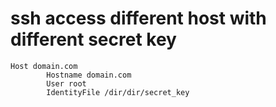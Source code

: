 # ssh access different host with different secret key

    Host domain.com
            Hostname domain.com
            User root
            IdentityFile /dir/dir/secret_key
